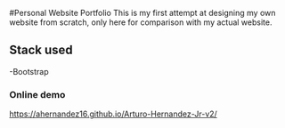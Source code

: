 #Personal Website Portfolio
This is my first attempt at designing my own website from scratch, only here for comparison with my actual website.

Stack used
----------
-Bootstrap

### Online demo ###
https://ahernandez16.github.io/Arturo-Hernandez-Jr-v2/
